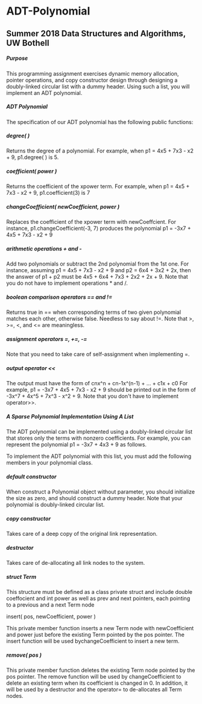 # ADT-Polynomial

## Summer 2018 Data Structures and Algorithms, UW Bothell 

##### Purpose

This programming assignment exercises dynamic memory allocation, pointer operations, and copy constructor design through designing a doubly-linked circular list with a dummy header. Using such a list, you will implement an ADT polynomial.

 

##### ADT Polynomial

The specification of our ADT polynomial has the following public functions:

 

##### degree( )

Returns the degree of a polynomial. For example, when p1 = 4x5 + 7x3 - x2 + 9, p1.degree( ) is 5.

##### coefficient( power )

Returns the coefficient of the xpower term. For example, when p1 = 4x5 + 7x3 - x2 + 9, p1.coefficient(3) is 7

##### changeCoefficient( newCoefficient, power )

Replaces the coefficient of the xpower term with newCoeffcient. For instance, p1.changeCoefficient(-3, 7) produces the polynomial p1 = -3x7 + 4x5 + 7x3 - x2 + 9

##### arithmetic operations + and -

Add two polynomials or subtract the 2nd polynomial from the 1st one. For instance, assuming p1 = 4x5 + 7x3 - x2 + 9 and p2 = 6x4 + 3x2 + 2x, then the answer of p1 + p2 must be 4x5 + 6x4 + 7x3 + 2x2 + 2x + 9. Note that you do not have to implement operations * and /.

##### boolean comparison operators == and !=

Returns true in == when corresponding terms of two given polynomial matches each other, otherwise false. Needless to say about !=. Note that >, >=, <, and <= are meaningless.

##### assignment operators =, +=, -=

Note that you need to take care of self-assignment when implementing =.

##### output operator <<

The output must have the form of cnx^n + cn-1x^(n-1) + ... + c1x + c0 For example, p1 = -3x7 + 4x5 + 7x3 - x2 + 9 should be printed out in the form of        -3x^7 + 4x^5 + 7x^3 - x^2 + 9. Note that you don't have to implement operator>>.

 

##### A Sparse Polynomial Implementation Using A List

The ADT polynomial can be implemented using a doubly-linked circular list that stores only the terms with nonzero coefficients. For example, you can represent the polynomial p1 = -3x7 + 4x3 + 9 as follows.

To implement the ADT polynomial with this list, you must add the following members in your polynomial class.

##### default constructor

When construct a Polynomial object without parameter, you should initialize the size as zero, and should construct a dummy header. Note that your polynomial is doubly-linked circular list.

##### copy constructor

Takes care of a deep copy of the original link representation.

##### destructor

Takes care of de-allocating all link nodes to the system.

##### struct Term

This structure must be defined as a class private struct and include double coeffocient and int power as well as prev and next pointers, each pointing to a previous and a next Term node

insert( pos, newCoefficient, power )

This private member function inserts a new Term node with newCoefficient and power just before the existing Term pointed by the pos pointer. The insert function will be used bychangeCoefficient to insert a new term.

##### remove( pos )

This private member function deletes the existing Term node pointed by the pos pointer. The remove function will be used by changeCoefficient to delete an existing term when its coefficient is changed in 0. In addition, it will be used by a destructor and the operator= to de-allocates all Term nodes.
